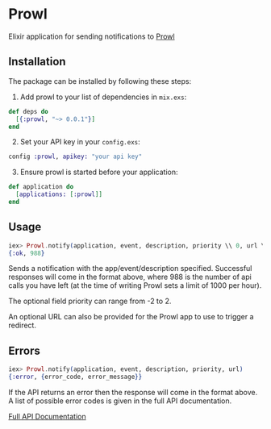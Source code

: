 # Prowl

Elixir application for sending notifications to [Prowl](https://www.prowlapp.com/)

## Installation

The package can be installed by following these steps:

1. Add prowl to your list of dependencies in `mix.exs`:

```elixir
def deps do
  [{:prowl, "~> 0.0.1"}]
end
```

2. Set your API key in your `config.exs`:

```elixir
config :prowl, apikey: "your api key"
```

3. Ensure prowl is started before your application:

```elixir
def application do
  [applications: [:prowl]]
end
```

## Usage

```elixir
iex> Prowl.notify(application, event, description, priority \\ 0, url \\ "")
{:ok, 988}
```

Sends a notification with the app/event/description specified. Successful responses will come in the format above, where 988 is the number of api calls you have left (at the time of writing Prowl sets a limit of 1000 per hour).

The optional field priority can range from -2 to 2.

An optional URL can also be provided for the Prowl app to use to trigger a redirect.

## Errors

```elixir
iex> Prowl.notify(application, event, description, priority, url)
{:error, {error_code, error_message}}
```

If the API returns an error then the response will come in the format above. A list of possible error codes is given in the full API documentation.

[Full API Documentation](https://www.prowlapp.com/api.php)
